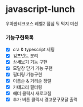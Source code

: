 # javascript-lunch

우아한테크코스 레벨2 점심 뭐 먹지 미션

### 기능구현목록

- [x] cra & typescript 세팅
- [x] 컴포넌트 분리
- [x] 상세보기 기능 구현
- [x] 모달창 닫기 기능 구현
- [x] 필터링 기능구현
- [x] 이름순 & 거리순 정렬
- [x] 카테고리 필터링
- [x] 헤더 클릭시 새로고침
- [x] 추가 버튼 클릭시 경고문구모달 출력
